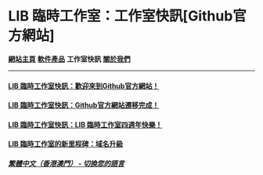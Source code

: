 # LIB 臨時工作室：工作室快訊[Github官方網站]
 
**[網站主頁](index)** **[軟件產品](Software)** **工作室快訊** **[關於我們](About_us)** 

------------

#### [LIB 臨時工作室快訊：歡迎來到Github官方網站！](news/welcome)
#### [LIB 臨時工作室快訊：Github官方網站遷移完成！](news/move_welcome)
#### [LIB 臨時工作室快訊：LIB 臨時工作室四週年快樂！](news/fourth_anniversary_summary)
#### [LIB 臨時工作室的新里程碑：域名升級](news/new_domain_name)

##### [繁體中文（香港澳門） - 切換您的語言](https://libps.github.io/index.md)
